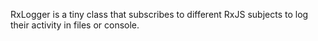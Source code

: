 RxLogger is a tiny class that subscribes to different RxJS subjects to log their activity in files or console.
